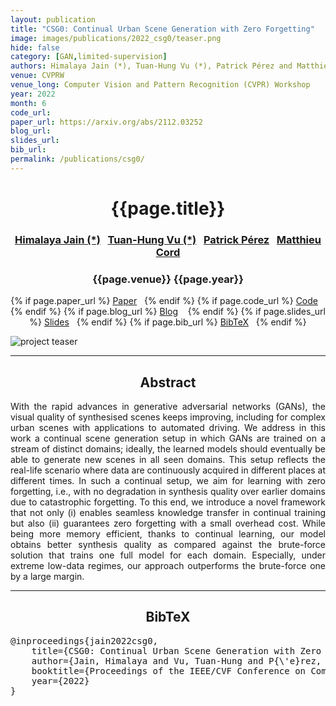 ```yaml
---
layout: publication
title: "CSG0: Continual Urban Scene Generation with Zero Forgetting"
image: images/publications/2022_csg0/teaser.png
hide: false
category: [GAN,limited-supervision]
authors: Himalaya Jain (*), Tuan-Hung Vu (*), Patrick Pérez and Matthieu Cord
venue: CVPRW
venue_long: Computer Vision and Pattern Recognition (CVPR) Workshop
year: 2022
month: 6
code_url:
paper_url: https://arxiv.org/abs/2112.03252
blog_url:
slides_url:
bib_url:
permalink: /publications/csg0/
---
```


<h1 align="center"> {{page.title}} </h1>
<!-- Simple call of authors -->
<!-- <h3 align="center"> {{page.authors}} </h3> -->
<!-- Alternatively you can add links to author pages -->
<h3 align="center"> <a href="https://himalayajain.github.io/">Himalaya Jain (*)</a>&nbsp;&nbsp; <a href="https://tuanhungvu.github.io/">Tuan-Hung Vu (*)</a>&nbsp;&nbsp; <a href="https://ptrckprz.github.io/">Patrick Pérez</a>&nbsp;&nbsp; <a href="http://webia.lip6.fr/~cord/">Matthieu Cord</a></h3>


<h3 align="center"> {{page.venue}} {{page.year}} </h3>

<div align="center">
  <p>
    {% if page.paper_url %}
    <a href="{{ page.paper_url }}"><i class="far fa-file-pdf"></i> Paper</a>&nbsp;&nbsp;
    {% endif %}
    {% if page.code_url %}
    <a href="{{ page.code_url }}"><i class="fab fa-github"></i> Code</a> &nbsp;&nbsp;
    {% endif %}
    {% if page.blog_url %}
    <a href="{{ page.blog_url }}"><i class="fab fa-blogger"></i> Blog</a> &nbsp;&nbsp;
    {% endif %}
    {% if page.slides_url %}
    <a href="{{ page.slides_url }}"><i class="far fa-file-pdf"></i> Slides</a>&nbsp;&nbsp;
    {% endif %}
    {% if page.bib_url %}
    <a href="{{ page.bib_url}}"><i class="far fa-file-alt"></i> BibTeX</a>&nbsp;&nbsp;
    {% endif %}
  </p>
</div>

<div class="publication-teaser">
    <img src="../../{{ page.image }}" alt="project teaser"/>
</div>


<hr>

<h2  align="center"> Abstract</h2>

<p align="justify">With the rapid advances in generative adversarial networks (GANs), the visual quality of synthesised scenes keeps improving, including for complex urban scenes with applications to automated driving. We address in this work a continual scene generation setup in which GANs are trained on a stream of distinct domains; ideally, the learned models should eventually be able to generate new scenes in all seen domains. This setup reflects the real-life scenario where data are continuously acquired in different places at different times. In such a continual setup, we aim for learning with zero forgetting, i.e., with no degradation in synthesis quality over earlier domains due to catastrophic forgetting. To this end, we introduce a novel framework that not only (i) enables seamless knowledge transfer in continual training but also (ii) guarantees zero forgetting with a small overhead cost. While being more memory efficient, thanks to continual learning, our model obtains better synthesis quality as compared against the brute-force solution that trains one full model for each domain. Especially, under extreme low-data regimes, our approach outperforms the brute-force one by a large margin.
</p>

<hr>


<h2  align="center">BibTeX</h2>
<left>
  <pre class="bibtex-box">
@inproceedings{jain2022csg0,
    title={CSG0: Continual Urban Scene Generation with Zero Forgetting},
    author={Jain, Himalaya and Vu, Tuan-Hung and P{\'e}rez, Patrick and Cord, Matthieu},
    booktitle={Proceedings of the IEEE/CVF Conference on Computer Vision and Pattern Recognition (CVPR) Workshop},
    year={2022}
}</pre>
</left>

<br>

